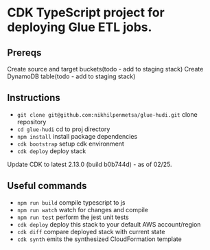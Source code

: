 # CDK TypeScript project for deploying Glue ETL jobs.

## Prereqs
Create source and target buckets(todo - add to staging stack)
Create DynamoDB table(todo - add to staging stack)


## Instructions
 * `git clone git@github.com:nikhilpenmetsa/glue-hudi.git`  clone repository
 * `cd glue-hudi`   cd to proj directory
 * `npm install`    install package dependencies
 * `cdk bootstrap`  setup cdk environment
 * `cdk deploy`     deploy stack



Update CDK to latest 2.13.0 (build b0b744d) - as of 02/25.

## Useful commands

 * `npm run build`   compile typescript to js
 * `npm run watch`   watch for changes and compile
 * `npm run test`    perform the jest unit tests
 * `cdk deploy`      deploy this stack to your default AWS account/region
 * `cdk diff`        compare deployed stack with current state
 * `cdk synth`       emits the synthesized CloudFormation template
